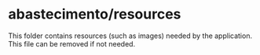 # abastecimento/resources

This folder contains resources (such as images) needed by the application. This file can
be removed if not needed.
